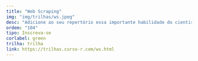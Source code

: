 ```yaml
---
title: "Web Scraping"
img: "img/trilhas/ws.jpeg"
desc: "Adicione ao seu repertório essa importante habilidade do cientista de dados moderno."
ordem: "104"
tipo: Inscreva-se
corlabel: green
trilha: trilha
link: https://trilhas.curso-r.com/ws.html
---
```


